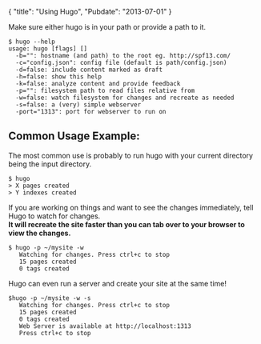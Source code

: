 {
    "title": "Using Hugo",
    "Pubdate": "2013-07-01"
}

Make sure either hugo is in your path or provide a path to it.

    $ hugo --help
    usage: hugo [flags] []
      -b="": hostname (and path) to the root eg. http://spf13.com/
      -c="config.json": config file (default is path/config.json)
      -d=false: include content marked as draft
      -h=false: show this help
      -k=false: analyze content and provide feedback
      -p="": filesystem path to read files relative from
      -w=false: watch filesystem for changes and recreate as needed
      -s=false: a (very) simple webserver
      -port="1313": port for webserver to run on

## Common Usage Example:

The most common use is probably to run hugo with your current 
directory being the input directory.


    $ hugo
    > X pages created
    > Y indexes created


If you are working on things and want to see the changes 
immediately, tell Hugo to watch for changes. 
<br>
**It will 
recreate the site faster than you can tab over to 
your browser to view the changes.**

    $ hugo -p ~/mysite -w
       Watching for changes. Press ctrl+c to stop
       15 pages created
       0 tags created

Hugo can even run a server and create your site at the same time!

    $hugo -p ~/mysite -w -s
       Watching for changes. Press ctrl+c to stop
       15 pages created
       0 tags created
       Web Server is available at http://localhost:1313
       Press ctrl+c to stop



